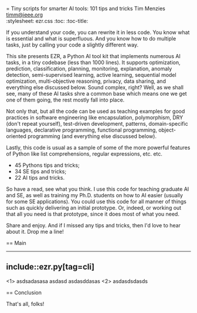 = Tiny scripts for smarter AI tools: 101 tips and tricks
Tim Menzies  <timm@ieee.org>  
:stylesheet: ezr.css
:toc: 
:toc-title:  

If you understand your code, you can rewrite it  in less code. 
You know what is essential and what is superfluous.
And you know
how to do multiple tasks, just by calling your code a slightly different way.

This site presents EZR, a  Python AI tool kit  that implements numerous AI tasks, in a tiny codebase
(less than 1000 lines).
It supports  optimization, prediction, classification, planning, monitoring, explanation, anomaly detection,
semi-supervised learning, active learning, sequential model optimization, multi-objective reasoning,
privacy, data sharing,  and everything else discussed below. Sound complex, right? Well, as we shall see,
many of these AI tasks shre a common base which means one we get one of them going, the rest mostly fall into place.

Not only that, but all the code can be used as teaching examples for good practices in software engineering
like encapsulation, polymorphism, DRY (don't repeat yourself), test-driven development, patterns, domain-specific languages,
declarative programming, functional programming, object-oriented programming (and everything else discussed below).

Lastly, this code is usual as a sample of some of the more powerful features of Python like list comprehensions,
regular expressions, etc. etc.

- 45 Pythons tips and tricks;
- 34 SE tips and tricks;
- 22 AI tips and tricks.

So have a read, see what you think. I use this code for teaching graduate AI and SE, as well as training my Ph.D. students
on how to AI easier (usually for some SE applications). You could use this code for all manner of things
such as quickly delivering an initial prototype. Or, indeed, or working out that all you need is that prototype, since it does most of what you need.

Share and enjoy. And if I missed any tips and tricks, then I'd love to hear about it. Drop me a line!

== Main

----
include::ezr.py[tag=cli]
----
<1> asdsadasasa asdasd  asdasddasas
<2> asdasdsdasds 

== Conclusion

That's all, folks!
